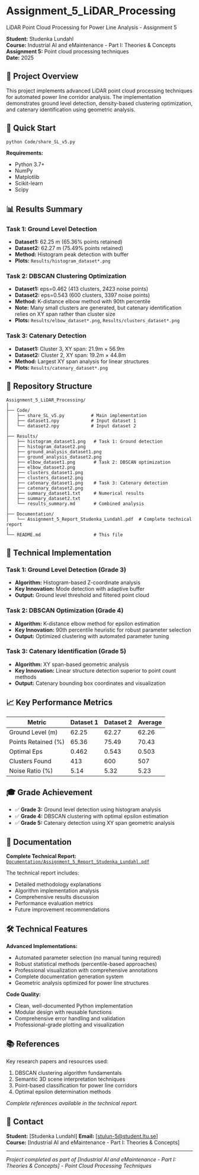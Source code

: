 # Assignment_5_LiDAR_Processing
LiDAR Point Cloud Processing for Power Line Analysis - Assignment 5

**Student:** Studenka Lundahl  
**Course:** Industrial AI and eMaintenance - Part I: Theories & Concepts  
**Assignment 5:** Point cloud processing techniques  
**Date:** 2025

## 🎯 Project Overview

This project implements advanced LiDAR point cloud processing techniques for automated power line corridor analysis. The implementation demonstrates ground level detection, density-based clustering optimization, and catenary identification using geometric analysis.

## 🚀 Quick Start

```bash
python Code/share_SL_v5.py
```

**Requirements:**
- Python 3.7+
- NumPy
- Matplotlib  
- Scikit-learn
- Scipy

## 📊 Results Summary

### Task 1: Ground Level Detection
- **Dataset1:** 62.25 m (65.36% points retained)
- **Dataset2:** 62.27 m (75.49% points retained)
- **Method:** Histogram peak detection with buffer
- **Plots:** `Results/histogram_dataset*.png`

### Task 2: DBSCAN Clustering Optimization
- **Dataset1:** eps=0.462 (413 clusters, 2423 noise points)
- **Dataset2:** eps=0.543 (600 clusters, 3397 noise points)  
- **Method:** K-distance elbow method with 90th percentile
- **Note:** Many small clusters are generated, but catenary identification relies on XY span rather than cluster size
- **Plots:** `Results/elbow_dataset*.png`, `Results/clusters_dataset*.png`

### Task 3: Catenary Detection
- **Dataset1:** Cluster 3, XY span: 21.9m × 56.9m
- **Dataset2:** Cluster 2, XY span: 19.2m × 44.8m
- **Method:** Largest XY span analysis for linear structures
- **Plots:** `Results/catenary_dataset*.png`

## 📁 Repository Structure

```
Assignment_5_LiDAR_Processing/
│
├── Code/
│   ├── share_SL_v5.py          # Main implementation
│   ├── dataset1.npy            # Input dataset 1
│   └── dataset2.npy            # Input dataset 2
│
├── Results/
│   ├── histogram_dataset1.png   # Task 1: Ground detection
│   ├── histogram_dataset2.png
│   ├── ground_analysis_dataset1.png
│   ├── ground_analysis_dataset2.png
│   ├── elbow_dataset1.png       # Task 2: DBSCAN optimization
│   ├── elbow_dataset2.png
│   ├── clusters_dataset1.png
│   ├── clusters_dataset2.png
│   ├── catenary_dataset1.png    # Task 3: Catenary detection
│   ├── catenary_dataset2.png
│   ├── summary_dataset1.txt     # Numerical results
│   ├── summary_dataset2.txt
│   └── results_summary.md       # Combined analysis
│
├── Documentation/
│   └── Assignment_5_Report_Studenka_Lundahl.pdf  # Complete technical report
│
└── README.md                    # This file
```

## 🔬 Technical Implementation

### Task 1: Ground Level Detection (Grade 3)
- **Algorithm:** Histogram-based Z-coordinate analysis
- **Key Innovation:** Mode detection with adaptive buffer
- **Output:** Ground level threshold and filtered point cloud

### Task 2: DBSCAN Optimization (Grade 4)  
- **Algorithm:** K-distance elbow method for epsilon estimation
- **Key Innovation:** 90th percentile heuristic for robust parameter selection
- **Output:** Optimized clustering with automated parameter tuning

### Task 3: Catenary Identification (Grade 5)
- **Algorithm:** XY span-based geometric analysis  
- **Key Innovation:** Linear structure detection superior to point count methods
- **Output:** Catenary bounding box coordinates and visualization

## 📈 Key Performance Metrics

| Metric | Dataset 1 | Dataset 2 | Average |
|--------|-----------|-----------|---------|
| Ground Level (m) | 62.25 | 62.27 | 62.26 |
| Points Retained (%) | 65.36 | 75.49 | 70.43 |
| Optimal Eps | 0.462 | 0.543 | 0.503 |
| Clusters Found | 413 | 600 | 507 |
| Noise Ratio (%) | 5.14 | 5.32 | 5.23 |

## 🎓 Grade Achievement

- ✅ **Grade 3:** Ground level detection using histogram analysis
- ✅ **Grade 4:** DBSCAN clustering with optimal epsilon estimation  
- ✅ **Grade 5:** Catenary detection using XY span geometric analysis

## 📖 Documentation

**Complete Technical Report:** [`Documentation/Assignment_5_Report_Studenka_Lundahl.pdf`](Documentation/Assignment_5_Report_Studenka_Lundahl.pdf)

The technical report includes:
- Detailed methodology explanations
- Algorithm implementation analysis  
- Comprehensive results discussion
- Performance evaluation metrics
- Future improvement recommendations

## 🛠️ Technical Features

**Advanced Implementations:**
- Automated parameter selection (no manual tuning required)
- Robust statistical methods (percentile-based approaches)
- Professional visualization with comprehensive annotations
- Complete documentation generation system
- Geometric analysis optimized for power line structures

**Code Quality:**
- Clean, well-documented Python implementation
- Modular design with reusable functions
- Comprehensive error handling and validation
- Professional-grade plotting and visualization

## 📚 References

Key research papers and resources used:
1. DBSCAN clustering algorithm fundamentals
2. Semantic 3D scene interpretation techniques  
3. Point-based classification for power line corridors
4. Optimal epsilon determination methods

*Complete references available in the technical report.*

## 📧 Contact

**Student:** [Studenka Lundahl]
**Email:** [stulun-5@student.ltu.se]  
**Course:** [Industrial AI and eMaintenance - Part I: Theories & Concepts]

---

*Project completed as part of [Industrial AI and eMaintenance - Part I: Theories & Concepts] - Point Cloud Processing Techniques*
